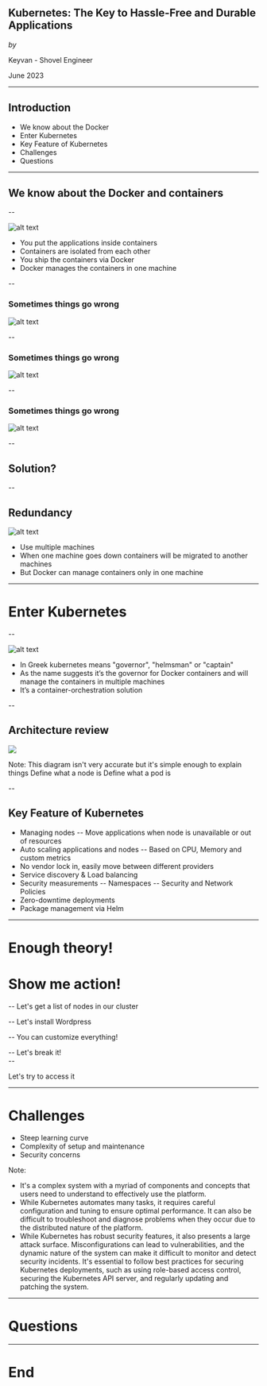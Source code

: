 ## Kubernetes: The Key to Hassle-Free and Durable Applications

_by_

Keyvan - Shovel Engineer

June 2023

---

## Introduction

- We know about the Docker <!-- .element: class="fragment" data-fragment-index="1" -->
- Enter Kubernetes <!-- .element: class="fragment" data-fragment-index="2" -->
- Key Feature of Kubernetes <!-- .element: class="fragment" data-fragment-index="3" -->
- Challenges <!-- .element: class="fragment" data-fragment-index="4" -->
- Questions <!-- .element: class="fragment" data-fragment-index="5" -->

---

## We know about the Docker and containers

--

![alt text](images/docker.png "Title") <!-- .element: height="250" -->

- You put the applications inside containers <!-- .element: class="fragment" data-fragment-index="1" -->
- Containers are isolated from each other <!-- .element: class="fragment" data-fragment-index="2" -->
- You ship the containers via Docker <!-- .element: class="fragment" data-fragment-index="3" -->
- Docker manages the containers in one machine <!-- .element: class="fragment" data-fragment-index="4" -->

--

### Sometimes things go wrong

![alt text](images/rageing-docker.png "Title") <!-- .element: height="500" -->

--

### Sometimes things go wrong

![alt text](images/ship-sinking.jpeg "Title") <!-- .element: height="500" -->

--

### Sometimes things go wrong

![alt text](images/hijack.jpeg "Title") <!-- .element: height="500" -->

--

## Solution?

--

## Redundancy

![alt text](images/redundancy.png "Title") <!-- .element: height="250" -->

- Use multiple machines <!-- .element: class="fragment" data-fragment-index="1" -->
- When one machine goes down containers will be migrated to another machines <!-- .element: class="fragment" data-fragment-index="2" -->
- But Docker can manage containers only in one machine <!-- .element: class="fragment" data-fragment-index="3" -->

---

# Enter Kubernetes

--

![alt text](images/kubernetes.png "Title") <!-- .element: height="250" -->

- In Greek kubernetes means "governor", "helmsman" or "captain" <!-- .element: class="fragment" data-fragment-index="1" -->
- As the name suggests it’s the governor for Docker containers and will manage the containers in multiple machines <!-- .element: class="fragment" data-fragment-index="2" -->
- It’s a container-orchestration solution <!-- .element: class="fragment" data-fragment-index="3" -->

--

## Architecture review

![](images/architecture.png)

Note:
This diagram isn't very accurate but it's simple enough to explain things
Define what a node is
Define what a pod is

--

## Key Feature of Kubernetes

- Managing nodes
  -- Move applications when node is unavailable or out of resources
- Auto scaling applications and nodes
  -- Based on CPU, Memory and custom metrics
- No vendor lock in, easily move between different providers
- Service discovery & Load balancing
- Security measurements
  -- Namespaces
  -- Security and Network Policies
- Zero-downtime deployments
- Package management via Helm

---

# Enough theory!

# Show me action!

--
Let's get a list of nodes in our cluster

<div class="asciicast r-stretch">
    <!--
    {
        "URL": "demo/nodes.cast"
    }
    -->
</div>

--
Let's install Wordpress

<div class="asciicast r-stretch">
    <!--
    {
        "URL": "demo/apply.cast"
    }
    -->
</div>

--
You can customize everything!

<div class="asciicast r-stretch">
    <!--
    {
        "URL": "demo/custom-columns.cast"
    }
    -->
</div>
--
Let's break it!

<div class="asciicast r-stretch">
    <!--
    {
        "URL": "demo/break.cast"
    }
    -->
</div>
--

Let's try to access it

<div class="asciicast r-stretch">
    <!--
    {
        "URL": "demo/port-forward.cast"
    }
    -->
</div>

---

# Challenges

- Steep learning curve <!-- .element: class="fragment" data-fragment-index="0" -->
- Complexity of setup and maintenance <!-- .element: class="fragment" data-fragment-index="1" -->
- Security concerns <!-- .element: class="fragment" data-fragment-index="2" -->

Note:

- It's a complex system with a myriad of components and concepts that users need to understand to effectively use the platform.
- While Kubernetes automates many tasks, it requires careful configuration and tuning to ensure optimal performance. It can also be difficult to troubleshoot and diagnose problems when they occur due to the distributed nature of the platform.
- While Kubernetes has robust security features, it also presents a large attack surface. Misconfigurations can lead to vulnerabilities, and the dynamic nature of the system can make it difficult to monitor and detect security incidents. It's essential to follow best practices for securing Kubernetes deployments, such as using role-based access control, securing the Kubernetes API server, and regularly updating and patching the system.

---

# Questions

---

# End
